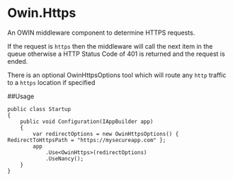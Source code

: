 Owin.Https
==========

An OWIN middleware component to determine HTTPS requests.

If the request is `https` then the middleware will call the next item in the queue otherwise a HTTP Status Code of 401 is returned and the request is ended.

There is an optional OwinHttpsOptions tool which will route any `http` traffic to a `https` location if specified

##Usage

	public class Startup
    {
        public void Configuration(IAppBuilder app)
        {
            var redirectOptions = new OwinHttpsOptions() { RedirectToHttpsPath = "https://mysecureapp.com" };
            app
                .Use<OwinHttps>(redirectOptions)
                .UseNancy();
        }
    }

